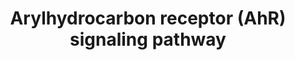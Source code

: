 ---
annotations:
- id: PW:0000370
  parent: regulatory pathway
  type: Pathway Ontology
  value: aryl hydrocarbon receptor signaling pathway
authors:
- Mkutmon
description: ''
last-edited: 2015-06-30
organisms:
- Bos taurus
redirect_from:
- /index.php/Pathway:WP3209
- /instance/WP3209
- /instance/WP3209_r80804
revision: r80804
schema-jsonld:
- '@context': https://schema.org/
  '@id': https://wikipathways.github.io/pathways/WP3209.html
  '@type': Dataset
  creator:
    '@type': Organization
    name: WikiPathways
  description: ''
  keywords:
  - AHR
  - AHRR
  - AIP
  - ALDH3A1
  - ARNT
  - BAX
  - CDC37
  - CDKN1A
  - CDKN1B
  - CYP1A1
  - CYP1A2
  - CYP1B1
  - Carcinogen
  - EGFR
  - GSTA2
  - HES1
  - HSP90AA1
  - IGFBP1
  - IL2
  - JUN
  - NFE2L2
  - NQO1
  - PTGES3
  - SRC
  - TNF
  - UGT1A1
  license: CC0
  name: Arylhydrocarbon receptor (AhR) signaling pathway
seo: CreativeWork
title: Arylhydrocarbon receptor (AhR) signaling pathway
wpid: WP3209
---